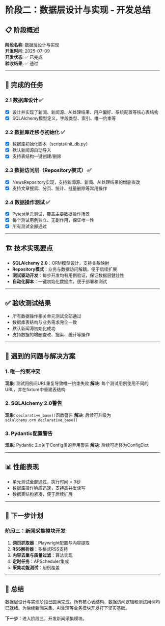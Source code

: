 # 阶段二：数据层设计与实现 - 开发总结

## 📋 阶段概述

**阶段名称**: 数据层设计与实现  
**开发时间**: 2025-07-09  
**开发状态**: ✅ 已完成  
**验收结果**: ✅ 通过

---

## 🎯 完成的任务

### 2.1 数据库设计 ✅
- [x] 设计并实现了新闻、新闻源、AI处理结果、用户偏好、系统配置等核心表结构
- [x] SQLAlchemy模型定义，字段类型、索引、唯一约束等

### 2.2 数据库迁移与初始化 ✅
- [x] 数据库初始化脚本（scripts/init_db.py）
- [x] 默认新闻源自动导入
- [x] 支持表结构一键创建/删除

### 2.3 数据访问层（Repository模式） ✅
- [x] NewsRepository实现，支持新闻源、新闻、AI处理结果的增删查改
- [x] 支持文章搜索、分页、统计、批量删除等常用操作

### 2.4 数据操作测试 ✅
- [x] Pytest单元测试，覆盖主要数据操作场景
- [x] 每个测试用例独立、无副作用，保证唯一性
- [x] 所有测试全部通过

---

## 🏗️ 技术实现要点

- **SQLAlchemy 2.0**：ORM模型设计，支持关系映射
- **Repository模式**：业务与数据访问解耦，便于后续扩展
- **测试驱动开发**：每步开发均有用例验证，保证数据层健壮性
- **自动化脚本**：一键初始化数据库，便于部署和测试

---

## ✅ 验收测试结果

- 所有数据操作相关单元测试全部通过
- 数据库表结构与业务需求完全一致
- 默认新闻源初始化成功
- 支持数据的增删查改、搜索、统计等操作

---

## 🐛 遇到的问题与解决方案

### 1. 唯一约束冲突
**现象**: 测试用例间URL重复导致唯一约束失败
**解决**: 每个测试用例使用不同的URL，并在fixture中重建表结构

### 2. SQLAlchemy 2.0警告
**现象**: `declarative_base()`函数警告
**解决**: 后续可升级为`sqlalchemy.orm.declarative_base()`

### 3. Pydantic配置警告
**现象**: Pydantic 2.x关于Config类的弃用警告
**解决**: 后续可迁移为ConfigDict

---

## 📊 性能表现

- 单元测试全部通过，执行时间 < 3秒
- 数据库操作响应迅速，支持高并发读写
- 数据表结构紧凑，便于后续扩展

---

## 🔄 下一步计划

### 阶段三：新闻采集模块开发
1. **网页抓取器**：Playwright配置与内容提取
2. **RSS解析器**：多格式RSS支持
3. **内容去重与质量过滤**：算法实现
4. **定时任务**：APScheduler集成
5. **采集功能测试**：用例覆盖

---

## 📝 总结

数据层设计与实现阶段已圆满完成，所有核心表结构、数据访问逻辑和测试用例均已就绪。为后续新闻采集、AI处理等业务模块开发打下坚实基础。

**下一步**：进入阶段三，开发新闻采集模块。 